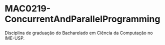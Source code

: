 # MAC0219-ConcurrentAndParallelProgramming
Disciplina de graduação do Bacharelado em Ciência da Computação no IME-USP.
